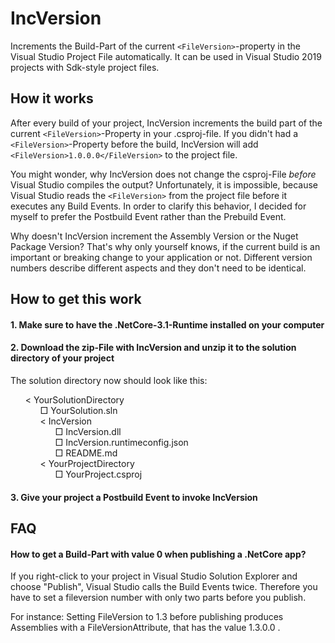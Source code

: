 # IncVersion
Increments the Build-Part of the current `<FileVersion>`-property in the Visual Studio Project File automatically. 
It can be used in Visual Studio 2019 projects with Sdk-style project files.

## How it works
After every build of your project, IncVersion increments the build part of the current `<FileVersion>`-Property in your .csproj-file. If you didn't had 
a `<FileVersion>`-Property before the build, IncVersion will add `<FileVersion>1.0.0.0</FileVersion>` to the project file.

You might wonder, why IncVersion does not change the csproj-File *before* Visual Studio compiles the output? Unfortunately, it is impossible, 
because Visual Studio reads the `<FileVersion>` from the project file before it executes any Build Events. In order to clarify this behavior, 
I decided for myself to prefer the Postbuild Event rather than the Prebuild Event.

Why doesn't IncVersion increment the Assembly Version or the Nuget Package Version? That's why only yourself knows, if the current build is an 
important or breaking change to your application or not. Different version numbers describe different aspects and they don't need to be identical.

## How to get this work
#### 1. Make sure to have the .NetCore-3.1-Runtime installed on your computer

#### 2. Download the zip-File with IncVersion and unzip it to the solution directory of your project
The solution directory now should look like this:
<ul style = "list-style-type: none">
<li>&lt; YourSolutionDirectory</>
<li>
   <ul style = "list-style-type: none">
       <li>&#9633; YourSolution.sln</li>
       <li>&lt; IncVersion</li>
       <li>
          <ul style = "list-style-type: none">
             <li>&#9633; IncVersion.dll</li>
             <li>&#9633; IncVersion.runtimeconfig.json</li>
             <li>&#9633; README.md</li>
         </ul>
      </li>
      <li>&lt; YourProjectDirectory</li>
      <li>
          <ul style = "list-style-type: none">
             <li>&#9633; YourProject.csproj</li>
         </ul>
      </li>
  </ul
</li>
</ul>

#### 3. Give your project a Postbuild Event to invoke IncVersion




## FAQ
#### How to get a Build-Part with value 0 when publishing a .NetCore app?
If you right-click to your project in Visual Studio Solution Explorer and choose "Publish", Visual Studio calls the Build Events twice. Therefore
you have to set a fileversion number with only two parts before you publish.

For instance: Setting FileVersion to 1.3 before publishing produces Assemblies
with a FileVersionAttribute, that has the value 1.3.0.0 .

